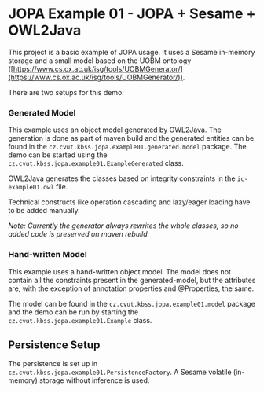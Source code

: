 # JOPA Example 01 - JOPA + Sesame + OWL2Java

This project is a basic example of JOPA usage. It uses a Sesame in-memory storage and a small model based on the UOBM ontology 
([https://www.cs.ox.ac.uk/isg/tools/UOBMGenerator/](https://www.cs.ox.ac.uk/isg/tools/UOBMGenerator/)).

There are two setups for this demo:

### Generated Model

This example uses an object model generated by OWL2Java. The generation is done as part of maven build and the generated
entities can be found in the `cz.cvut.kbss.jopa.example01.generated.model` package. The demo can be started using the 
`cz.cvut.kbss.jopa.example01.ExampleGenerated` class.

OWL2Java generates the classes based on integrity constraints in the `ic-example01.owl` file.

Technical constructs like operation cascading and lazy/eager loading have to be added manually.

*Note: Currently the generator always rewrites the whole classes, so no added code is preserved on maven rebuild.*

### Hand-written Model

This example uses a hand-written object model. The model does not contain all the constraints present in the generated-model,
but the attributes are, with the exception of annotation properties and @Properties, the same.
 
The model can be found in the `cz.cvut.kbss.jopa.example01.model` package and the demo can be run by starting the 
`cz.cvut.kbss.jopa.example01.Example` class.


## Persistence Setup

The persistence is set up in `cz.cvut.kbss.jopa.example01.PersistenceFactory`. A Sesame volatile (in-memory) storage without
inference is used.

